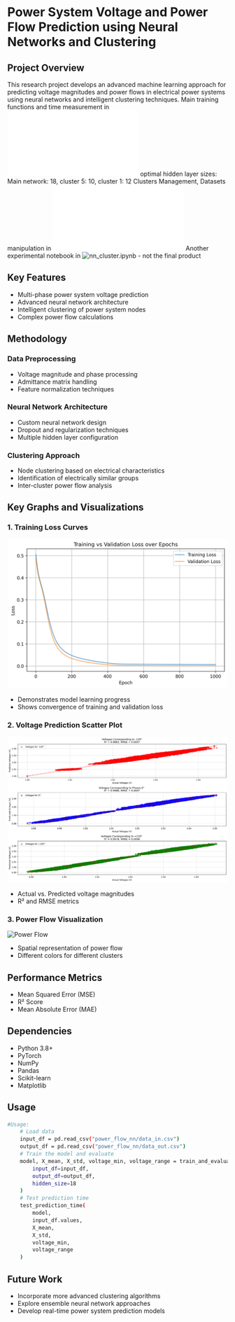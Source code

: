 # Power System Voltage and Power Flow Prediction using Neural Networks and Clustering

## Project Overview
This research project develops an advanced machine learning approach for predicting voltage magnitudes and power flows in electrical power systems using neural networks and intelligent clustering techniques.
Main training functions and time measurement in ![NN_clusters.py](NN_cluster.py) optimal hidden layer sizes: Main network: 18, cluster 5: 10, cluster 1: 12 
Clusters Management, Datasets manipulation in ![clusters.py](clusters.py)
Another experimental notebook in ![nn_cluster.ipynb](nn_cluster.ipynb) - not the final product

## Key Features
- Multi-phase power system voltage prediction
- Advanced neural network architecture
- Intelligent clustering of power system nodes
- Complex power flow calculations

## Methodology

### Data Preprocessing
- Voltage magnitude and phase processing
- Admittance matrix handling
- Feature normalization techniques

### Neural Network Architecture
- Custom neural network design
- Dropout and regularization techniques
- Multiple hidden layer configuration

### Clustering Approach
- Node clustering based on electrical characteristics
- Identification of electrically similar groups
- Inter-cluster power flow analysis

## Key Graphs and Visualizations

### 1. Training Loss Curves
![Training Loss](training_validation_loss.png)
- Demonstrates model learning progress
- Shows convergence of training and validation loss

### 2. Voltage Prediction Scatter Plot
![Voltage Prediction](voltages.png)
- Actual vs. Predicted voltage magnitudes
- R² and RMSE metrics

### 3. Power Flow Visualization
![Power Flow](path/to/power_flow_visualization.png)
- Spatial representation of power flow
- Different colors for different clusters



## Performance Metrics
- Mean Squared Error (MSE)
- R² Score
- Mean Absolute Error (MAE)

## Dependencies
- Python 3.8+
- PyTorch
- NumPy
- Pandas
- Scikit-learn
- Matplotlib

## Usage
```bash
#Usage:
    # Load data
    input_df = pd.read_csv("power_flow_nn/data_in.csv")
    output_df = pd.read_csv("power_flow_nn/data_out.csv")
    # Train the model and evaluate
    model, X_mean, X_std, voltage_min, voltage_range = train_and_evaluate_nn(
        input_df=input_df, 
        output_df=output_df,
        hidden_size=18
    )
    # Test prediction time
    test_prediction_time(
        model, 
        input_df.values, 
        X_mean, 
        X_std, 
        voltage_min, 
        voltage_range
    )


```


## Future Work

- Incorporate more advanced clustering algorithms
- Explore ensemble neural network approaches
- Develop real-time power system prediction models
